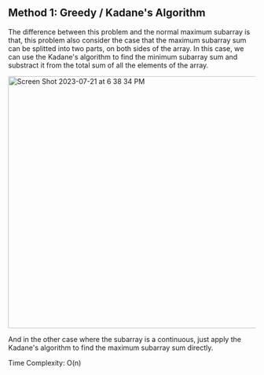 ## Method 1: Greedy / Kadane's Algorithm

The difference between this problem and the normal maximum subarray is that, this problem also consider the case that the maximum subarray
sum can be splitted into two parts, on both sides of the array. In this case, we can use the Kadane's algorithm to find the minimum
subarray sum and substract it from the total sum of all the elements of the array. 

<img width="514" alt="Screen Shot 2023-07-21 at 6 38 34 PM" src="https://github.com/MaiJi97/Leetcode/assets/106039830/ea797239-4dea-4c8a-a5af-177973469c6f">

And in the other case where the subarray is a continuous, just apply the Kadane's algorithm to find the maximum subarray sum directly.

Time Complexity: O(n)
